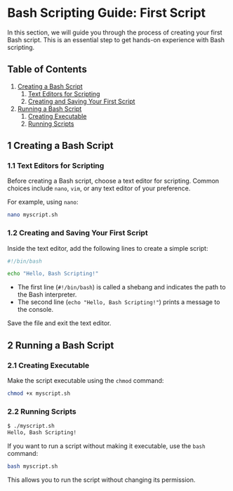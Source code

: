 # Bash Scripting Guide: First Script

In this section, we will guide you through the process of creating your first Bash script. This is an essential step to get hands-on experience with Bash scripting.

## Table of Contents

1. [Creating a Bash Script](#1-creating-a-bash-script)
    1. [Text Editors for Scripting](#11-text-editors-for-scripting)
    2. [Creating and Saving Your First Script](#12-creating-and-saving-your-first-script)
2. [Running a Bash Script](#2-running-a-bash-script)
    1. [Creating Executable](#21-creating-executable)
    2. [Running Scripts](#22-why-learn-bash-scripting)


## 1 Creating a Bash Script

### 1.1 Text Editors for Scripting

Before creating a Bash script, choose a text editor for scripting. Common choices include `nano`, `vim`, or any text editor of your preference.

For example, using `nano`:

```bash
nano myscript.sh
```

### 1.2 Creating and Saving Your First Script

Inside the text editor, add the following lines to create a simple script:

```bash
#!/bin/bash

echo "Hello, Bash Scripting!"
```

- The first line (`#!/bin/bash`) is called a shebang and indicates the path to the Bash interpreter.
- The second line (`echo "Hello, Bash Scripting!"`) prints a message to the console.

Save the file and exit the text editor.

## 2 Running a Bash Script

### 2.1 Creating Executable

Make the script executable using the `chmod` command:

```bash
chmod +x myscript.sh
```

### 2.2 Running Scripts

```bash
$ ./myscript.sh
Hello, Bash Scripting!
```
If you want to run a script without making it executable, use the `bash` command:

```bash
bash myscript.sh
```

This allows you to run the script without changing its permission.
